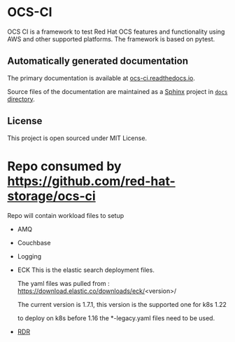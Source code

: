 # OCS-CI

OCS CI is a framework to test Red Hat OCS features and functionality using AWS
and other supported platforms. The framework is based on pytest.

## Automatically generated documentation

The primary documentation is available at
[ocs-ci.readthedocs.io](https://ocs-ci.readthedocs.io/en/latest/).

Source files of the documentation are maintained as a
[Sphinx](https://www.sphinx-doc.org/en/master/) project in [`docs`
directory](docs/).

## License

This project is open sourced under MIT License.
# Repo consumed by https://github.com/red-hat-storage/ocs-ci

Repo will contain workload files to setup

- AMQ
- Couchbase
- Logging
- ECK
    This is the elastic search deployment files.
    
    The yaml files was pulled from : https://download.elastic.co/downloads/eck/<version\>/
    
    The current version is 1.7.1, this version is the supported one for k8s 1.22
    
    to deploy on k8s before 1.16 the *-legacy.yaml files need to be used.
- [RDR](/rdr/)

